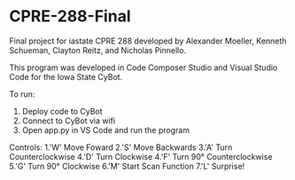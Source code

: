 # CPRE-288-Final
Final project for iastate CPRE 288 developed by Alexander Moeller, Kenneth Schueman, Clayton Reitz, and Nicholas Pinnello.

This program was developed in Code Composer Studio and Visual Studio Code for the Iowa State CyBot.

To run:
1. Deploy code to CyBot
2. Connect to CyBot via wifi
3. Open app.py in VS Code and run the program

Controls:
1.'W' Move Foward
2.'S' Move Backwards
3.'A' Turn Counterclockwise
4.'D' Turn Clockwise
4.'F' Turn 90° Counterclockwise
5.'G' Turn 90° Clockwise
6.'M' Start Scan Function
7.'L' Surprise!
